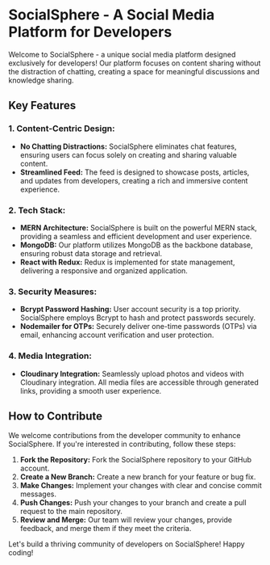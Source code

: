 # SocialSphere - A Social Media Platform for Developers

Welcome to SocialSphere - a unique social media platform designed exclusively for developers! Our platform focuses on content sharing without the distraction of chatting, creating a space for meaningful discussions and knowledge sharing.

## Key Features

### 1. **Content-Centric Design:**

- **No Chatting Distractions:** SocialSphere eliminates chat features, ensuring users can focus solely on creating and sharing valuable content.
- **Streamlined Feed:** The feed is designed to showcase posts, articles, and updates from developers, creating a rich and immersive content experience.

### 2. **Tech Stack:**

- **MERN Architecture:** SocialSphere is built on the powerful MERN stack, providing a seamless and efficient development and user experience.
- **MongoDB:** Our platform utilizes MongoDB as the backbone database, ensuring robust data storage and retrieval.
- **React with Redux:** Redux is implemented for state management, delivering a responsive and organized application.

### 3. **Security Measures:**

- **Bcrypt Password Hashing:** User account security is a top priority. SocialSphere employs Bcrypt to hash and protect passwords securely.
- **Nodemailer for OTPs:** Securely deliver one-time passwords (OTPs) via email, enhancing account verification and user protection.

### 4. **Media Integration:**

- **Cloudinary Integration:** Seamlessly upload photos and videos with Cloudinary integration. All media files are accessible through generated links, providing a smooth user experience.

## How to Contribute

We welcome contributions from the developer community to enhance SocialSphere. If you're interested in contributing, follow these steps:

1. **Fork the Repository:** Fork the SocialSphere repository to your GitHub account.
2. **Create a New Branch:** Create a new branch for your feature or bug fix.
3. **Make Changes:** Implement your changes with clear and concise commit messages.
4. **Push Changes:** Push your changes to your branch and create a pull request to the main repository.
5. **Review and Merge:** Our team will review your changes, provide feedback, and merge them if they meet the criteria.

Let's build a thriving community of developers on SocialSphere! Happy coding!
